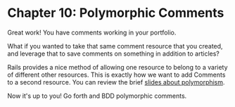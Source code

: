 # Chapter 10: Polymorphic Comments

Great work! You have comments working in your portfolio.

What if you wanted to take that same comment resource that you created, and leverage that to save comments on something in addition to articles? 

Rails provides a nice method of allowing one resource to belong to a variety of different other resources. This is exactly how we want to add Comments to a second resource. You can review the brief [slides about polymorphism](http://hijk.it/2y2j3w47331E).

Now it's up to you! Go forth and BDD polymorphic comments.
